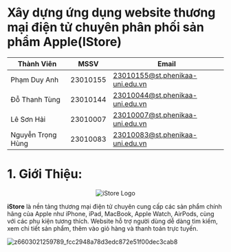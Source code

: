 #  Xây dựng ứng dụng website thương mại điện tử chuyên phân phối sản phẩm Apple(IStore)

|    Thành Viên     |   MSSV  |                  Email          |
|-------------------|---------|---------------------------------|
|    Phạm Duy Anh   | 23010155| 23010155@st.phenikaa-uni.edu.vn |
|   Đỗ Thanh Tùng   | 23010144| 23010044@st.phenikaa-uni.edu.vn |
|    Lê Sơn Hải     | 23010007| 23010007@st.phenikaa-uni.edu.vn |
| Nguyễn Trọng Hùng | 23010083| 23010083@st.phenikaa-uni.edu.vn |


# 1. Giới Thiệu:
<p align="center">
  <img src="https://github.com/user-attachments/assets/27e3320e-1a5b-4187-971e-23063a814849" alt="iStore Logo">
</p>

  <b>iStore</b> là nền tảng thương mại điện tử chuyên cung cấp các sản phẩm chính hãng của Apple như iPhone, iPad, MacBook, Apple Watch, AirPods, cùng với các phụ kiện tương thích.
  Website hỗ trợ người dùng dễ dàng tìm kiếm, xem chi tiết sản phẩm, thêm vào giỏ hàng và thanh toán trực tuyến.
  
![z6603021259789_fcc2948a78d3edc872e51f00dec3cab8](https://github.com/user-attachments/assets/82d3061b-9cd8-4991-8108-1499388e23f3)



















